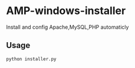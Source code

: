 AMP-windows-installer
=====================

Install and config Apache,MySQL,PHP automaticly

Usage
-----

    python installer.py
